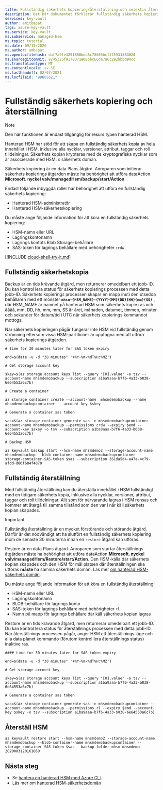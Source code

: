 ```yaml
---
title: Fullständig säkerhets kopiering/återställning och selektiv återställning för Azure Managed HSM
description: Det här dokumentet förklarar fullständig säkerhets kopiering/återställning och selektiv återställning
services: key-vault
author: amitbapat
tags: azure-key-vault
ms.service: key-vault
ms.subservice: managed-hsm
ms.topic: tutorial
ms.date: 09/15/2020
ms.author: ambapat
ms.openlocfilehash: daf7a9fe3291850bea8c78680bcf375931383020
ms.sourcegitcommit: 8245325f9170371e08bbc66da7a6c292bbbd94cc
ms.translationtype: MT
ms.contentlocale: sv-SE
ms.lasthandoff: 02/07/2021
ms.locfileid: "99805621"
---
```

# <a name="full-backup-and-restore"></a>Fullständig säkerhets kopiering och återställning

> [!NOTE]
> Den här funktionen är endast tillgänglig för resurs typen hanterad HSM.

Hanterad HSM har stöd för att skapa en fullständig säkerhets kopia av hela innehållet i HSM, inklusive alla nycklar, versioner, attribut, taggar och roll tilldelningar. Säkerhets kopian krypteras med de kryptografiska nycklar som är associerade med HSM: s säkerhets domän.

Säkerhets kopiering är en data Plans åtgärd. Anroparen som initierar säkerhets kopierings åtgärden måste ha behörighet att utföra dataAction **Microsoft. nyckel valv/managedHsm/backup/start/Action**.

Endast följande inbyggda roller har behörighet att utföra en fullständig säkerhets kopiering:
- Hanterad HSM-administratör
- Hanterad HSM-säkerhetskopiering

Du måste ange följande information för att köra en fullständig säkerhets kopiering:
- HSM-namn eller URL
- Lagringskontonamn
- Lagrings kontots Blob Storage-behållare
- SAS-token för lagrings behållare med behörigheter `crdw`

[!INCLUDE [cloud-shell-try-it.md](../../../includes/cloud-shell-try-it.md)]

## <a name="full-backup"></a>Fullständig säkerhetskopia

Backup är en tids krävande åtgärd, men returnerar omedelbart ett jobb-ID. Du kan kontrol lera status för säkerhets kopierings processen med detta jobb-ID. Säkerhets kopierings processen skapar en mapp inuti den utsedda behållaren med ett mönster **`mhsm-{HSM_NAME}-{YYYY}{MM}{DD}{HH}{mm}{SS}`** , där HSM_NAME är namnet på hanterad HSM som säkerhets kopie ras och åååå, mm, DD, hh, mm, mm, SS är året, månaden, datumet, timmen, minuter och sekunder för datum/tid i UTC när säkerhets kopierings kommandot mottogs.

När säkerhets kopieringen pågår fungerar inte HSM vid fullständig genom strömning eftersom vissa HSM-partitioner är upptagna med att utföra säkerhets kopierings åtgärden.

```azurecli-interactive
# time for 30 minutes later for SAS token expiry

end=$(date -u -d "30 minutes" '+%Y-%m-%dT%H:%MZ')

# Get storage account key

skey=$(az storage account keys list --query '[0].value' -o tsv --account-name mhsmdemobackup --subscription a1ba9aaa-b7f6-4a33-b038-6e64553a6c7b)

# Create a container

az storage container create --account-name  mhsmdemobackup --name mhsmdemobackupcontainer  --account-key $skey

# Generate a container sas token

sas=$(az storage container generate-sas -n mhsmdemobackupcontainer --account-name mhsmdemobackup --permissions crdw --expiry $end --account-key $skey -o tsv --subscription a1ba9aaa-b7f6-4a33-b038-6e64553a6c7b)

# Backup HSM

az keyvault backup start --hsm-name mhsmdemo2 --storage-account-name mhsmdemobackup --blob-container-name mhsmdemobackupcontainer --storage-container-SAS-token $sas --subscription 361da5d4-a47a-4c79-afdd-d66f684f4070
```

## <a name="full-restore"></a>Fullständig återställning

Med fullständig återställning kan du återställa innehållet i HSM fullständigt med en tidigare säkerhets kopia, inklusive alla nycklar, versioner, attribut, taggar och roll tilldelningar. Allt som för närvarande lagras i HSM rensas och kommer att återgå till samma tillstånd som den var i när käll säkerhets kopian skapades.

> [!IMPORTANT]
> Fullständig återställning är en mycket förstörande och störande åtgärd. Därför är det nödvändigt att ha slutfört en fullständig säkerhets kopiering inom de senaste 30 minuterna innan en `restore` åtgärd kan utföras.

Restore är en data Plans åtgärd. Anroparen som startar återställnings åtgärden måste ha behörighet att utföra dataAction **Microsoft. nyckel valv/managedHsm/Restore/start/Action**. Den HSM-källa där säkerhets kopian skapades och den HSM för mål platsen där återställningen ska utföras **måste** ha samma säkerhets domän. Läs mer [om hanterad HSM-säkerhets domän](security-domain.md).

Du måste ange följande information för att köra en fullständig återställning:
- HSM-namn eller URL
- Lagringskontonamn
- BLOB-behållare för lagrings konto
- SAS-token för lagrings behållare med behörigheter `rl`
- Namn på mapp för lagrings behållare där käll säkerhets kopian lagras

Restore är en tids krävande åtgärd, men returnerar omedelbart ett jobb-ID. Du kan kontrol lera status för återställnings processen med detta jobb-ID. När återställnings processen pågår, anger HSM ett återställnings läge och alla data planet kommando (förutom kontrol lera återställnings status) inaktive ras.

```azurecli-interactive
#### time for 30 minutes later for SAS token expiry

end=$(date -u -d "30 minutes" '+%Y-%m-%dT%H:%MZ')

# Get storage account key

skey=$(az storage account keys list --query '[0].value' -o tsv --account-name mhsmdemobackup --subscription a1ba9aaa-b7f6-4a33-b038-6e64553a6c7b)

# Generate a container sas token

sas=$(az storage container generate-sas -n mhsmdemobackupcontainer --account-name mhsmdemobackup --permissions rl --expiry $end --account-key $skey -o tsv --subscription a1ba9aaa-b7f6-4a33-b038-6e64553a6c7b)
```

## <a name="restore-hsm"></a>Återställ HSM

```
az keyvault restore start --hsm-name mhsmdemo2 --storage-account-name mhsmdemobackup --blob-container-name mhsmdemobackupcontainer --storage-container-SAS-token $sas --backup-folder mhsm-mhsmdemo-2020083120161860
```

## <a name="next-steps"></a>Nästa steg
- Se [hantera en hanterad HSM med Azure CLI](key-management.md).
- Läs mer om [hanterad HSM-säkerhetsdomän](security-domain.md)
